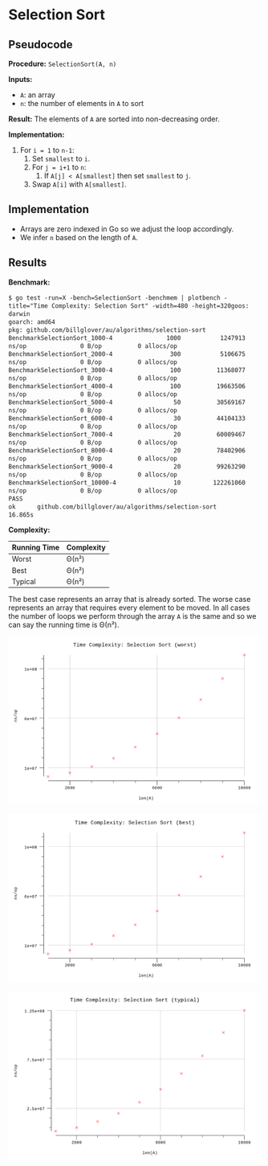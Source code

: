 # Selection Sort

## Pseudocode

**Procedure:** `SelectionSort(A, n)`

**Inputs:**

* `A`: an array
* `n`: the number of elements in `A` to sort

**Result:** The elements of `A` are sorted into non-decreasing order.

**Implementation:**

1. For `i = 1` to `n-1`:
   1. Set `smallest` to `i`.
   2. For `j = i+1` to `n`:
      1. If `A[j] < A[smallest]` then set `smallest` to `j`.
   3. Swap `A[i]` with `A[smallest]`.

## Implementation

* Arrays are zero indexed in Go so we adjust the loop accordingly.
* We infer `n` based on the length of `A`.

## Results

**Benchmark:**

```plain
$ go test -run=X -bench=SelectionSort -benchmem | plotbench -title="Time Complexity: Selection Sort" -width=480 -height=320goos: darwin
goarch: amd64
pkg: github.com/billglover/au/algorithms/selection-sort
BenchmarkSelectionSort_1000-4               1000           1247913 ns/op               0 B/op          0 allocs/op
BenchmarkSelectionSort_2000-4                300           5106675 ns/op               0 B/op          0 allocs/op
BenchmarkSelectionSort_3000-4                100          11368077 ns/op               0 B/op          0 allocs/op
BenchmarkSelectionSort_4000-4                100          19663506 ns/op               0 B/op          0 allocs/op
BenchmarkSelectionSort_5000-4                 50          30569167 ns/op               0 B/op          0 allocs/op
BenchmarkSelectionSort_6000-4                 30          44104133 ns/op               0 B/op          0 allocs/op
BenchmarkSelectionSort_7000-4                 20          60009467 ns/op               0 B/op          0 allocs/op
BenchmarkSelectionSort_8000-4                 20          78402906 ns/op               0 B/op          0 allocs/op
BenchmarkSelectionSort_9000-4                 20          99263290 ns/op               0 B/op          0 allocs/op
BenchmarkSelectionSort_10000-4                10         122261060 ns/op               0 B/op          0 allocs/op
PASS
ok      github.com/billglover/au/algorithms/selection-sort      16.865s
```

**Complexity:**

| Running Time | Complexity |
|--------------|------------|
| Worst        | Θ(n²)      |
| Best         | Θ(n²)      |
| Typical      | Θ(n²)      |

The best case represents an array that is already sorted. The worse case represents an array that requires every element to be moved. In all cases the number of loops we perform through the array `A` is the same and so we can say the running time is Θ(n²).

![Time Complexity: Selection Sort](img/complexity_time_worst.png)

![Time Complexity: Selection Sort](img/complexity_time_best.png)

![Time Complexity: Selection Sort](img/complexity_time_typical.png)
